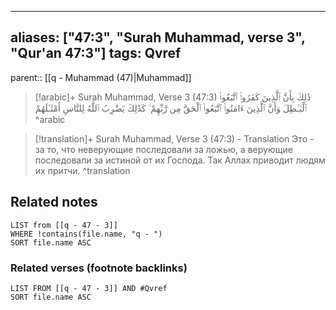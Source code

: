 
---
aliases: ["47:3", "Surah Muhammad, verse 3", "Qur'an 47:3"]
tags: Qvref
---

parent:: [[q - Muhammad (47)|Muhammad]]

> [!arabic]+ Surah Muhammad, Verse 3 (47:3)
> <span class="quran-arabic">ذَٰلِكَ بِأَنَّ ٱلَّذِينَ كَفَرُوا۟ ٱتَّبَعُوا۟ ٱلْبَـٰطِلَ وَأَنَّ ٱلَّذِينَ ءَامَنُوا۟ ٱتَّبَعُوا۟ ٱلْحَقَّ مِن رَّبِّهِمْ ۚ كَذَٰلِكَ يَضْرِبُ ٱللَّهُ لِلنَّاسِ أَمْثَـٰلَهُمْ</span>
^arabic

> [!translation]+ Surah Muhammad, Verse 3 (47:3) - Translation
> Это - за то, что неверующие последовали за ложью, а верующие последовали за истиной от их Господа. Так Аллах приводит людям их притчи.
^translation



## Related notes
```dataview
LIST from [[q - 47 - 3]]
WHERE !contains(file.name, "q - ")
SORT file.name ASC
```

### Related verses (footnote backlinks)
```dataview
LIST FROM [[q - 47 - 3]] AND #Qvref
SORT file.name ASC
```

